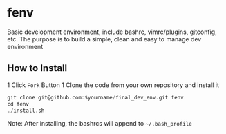 fenv
=============

Basic development environment, include bashrc, vimrc/plugins, gitconfig, etc.
The purpose is to build a simple, clean and easy to manage dev environment

How to Install
--------------

  1 Click `Fork` Button
  1 Clone the code from your own repository and install it
  ```c
  git clone git@github.com:$yourname/final_dev_env.git fenv
  cd fenv
  ./install.sh
  ```

Note: After installing, the bashrcs will append to `~/.bash_profile`
